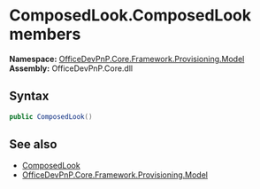 # ComposedLook.ComposedLook members 
  

**Namespace:** [OfficeDevPnP.Core.Framework.Provisioning.Model](OfficeDevPnP.Core.Framework.Provisioning.Model.md)  
**Assembly:** OfficeDevPnP.Core.dll  
## Syntax
```C#
public ComposedLook()
```
## See also
- [ComposedLook](OfficeDevPnP.Core.Framework.Provisioning.Model.ComposedLook.md)
- [OfficeDevPnP.Core.Framework.Provisioning.Model](OfficeDevPnP.Core.Framework.Provisioning.Model.md)
